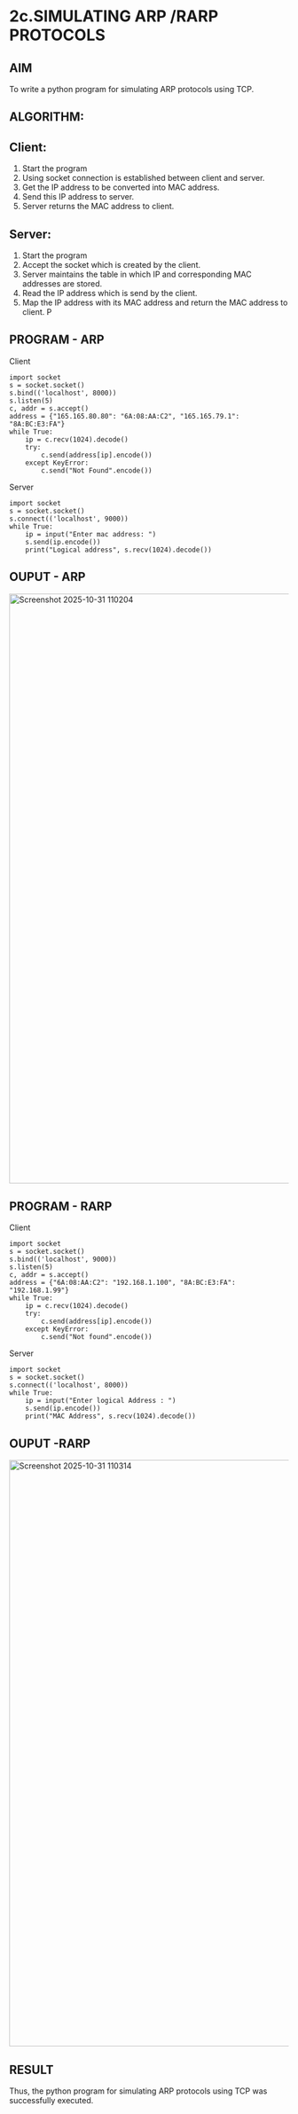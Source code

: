 # 2c.SIMULATING ARP /RARP PROTOCOLS
## AIM
To write a python program for simulating ARP protocols using TCP.
## ALGORITHM:
## Client:
1. Start the program
2. Using socket connection is established between client and server.
3. Get the IP address to be converted into MAC address.
4. Send this IP address to server.
5. Server returns the MAC address to client.
## Server:
1. Start the program
2. Accept the socket which is created by the client.
3. Server maintains the table in which IP and corresponding MAC addresses are
stored.
4. Read the IP address which is send by the client.
5. Map the IP address with its MAC address and return the MAC address to client.
P
## PROGRAM - ARP
Client
```
import socket
s = socket.socket()
s.bind(('localhost', 8000))
s.listen(5)
c, addr = s.accept()
address = {"165.165.80.80": "6A:08:AA:C2", "165.165.79.1": "8A:BC:E3:FA"}
while True:
    ip = c.recv(1024).decode()
    try:
        c.send(address[ip].encode())
    except KeyError:
        c.send("Not Found".encode())
```
Server
```
import socket
s = socket.socket()
s.connect(('localhost', 9000))
while True:
    ip = input("Enter mac address: ")
    s.send(ip.encode())
    print("Logical address", s.recv(1024).decode())
```
## OUPUT - ARP
<img width="1610" height="1064" alt="Screenshot 2025-10-31 110204" src="https://github.com/user-attachments/assets/d9da8356-e484-45ea-8bcb-cb349e06a1f0" />


## PROGRAM - RARP
Client
```
import socket
s = socket.socket()
s.bind(('localhost', 9000))
s.listen(5)
c, addr = s.accept()
address = {"6A:08:AA:C2": "192.168.1.100", "8A:BC:E3:FA": "192.168.1.99"}
while True:
    ip = c.recv(1024).decode()
    try:
        c.send(address[ip].encode())
    except KeyError:
        c.send("Not found".encode())
```
Server
```
import socket
s = socket.socket()
s.connect(('localhost', 8000))
while True:
    ip = input("Enter logical Address : ")
    s.send(ip.encode())
    print("MAC Address", s.recv(1024).decode())
```
## OUPUT -RARP

<img width="1611" height="1058" alt="Screenshot 2025-10-31 110314" src="https://github.com/user-attachments/assets/3f85bc33-edfd-48c1-819a-4f9877117d9d" />

## RESULT
Thus, the python program for simulating ARP protocols using TCP was successfully 
executed.
